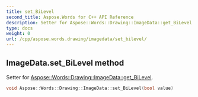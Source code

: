 ```yaml
---
title: set_BiLevel
second_title: Aspose.Words for C++ API Reference
description: Setter for Aspose::Words::Drawing::ImageData::get_BiLevel. 
type: docs
weight: 0
url: /cpp/aspose.words.drawing/imagedata/set_bilevel/
---
```

## ImageData.set_BiLevel method


Setter for [Aspose::Words::Drawing::ImageData::get_BiLevel](./get_bilevel/).

```cpp
void Aspose::Words::Drawing::ImageData::set_BiLevel(bool value)
```

